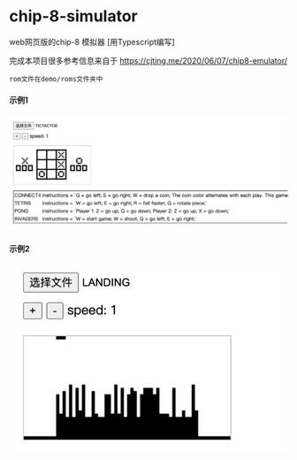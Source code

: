 # chip-8-simulator
web网页版的chip-8 模拟器 [用Typescript编写]

完成本项目很多参考信息来自于 https://cjting.me/2020/06/07/chip8-emulator/ 

`rom文件在demo/roms文件夹中`

#### 示例1
![sample1](https://github.com/55utah/chip-8-simulator/blob/master/sample1.png)
#### 示例2
![sample1](https://github.com/55utah/chip-8-simulator/blob/master/sample2.png)

